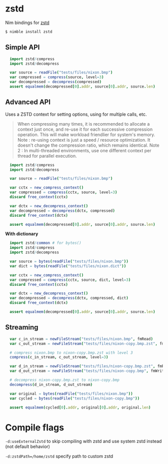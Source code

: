 # zstd

Nim bindings for [zstd](https://github.com/facebook/zstd)

```bash
$ nimble install zstd
```

## Simple API

```nim
  import zstd/compress
  import zstd/decompress

  var source = readFile("tests/files/nixon.bmp")
  var compressed = compress(source, level=3)
  var decompressed = decompress(compressed)
  assert equalmem(decompressed[0].addr, source[0].addr, source.len)
```

## Advanced API

Uses a ZSTD context for setting options, using for multiple calls, etc.

>   When compressing many times,
>   it is recommended to allocate a context just once,
>   and re-use it for each successive compression operation.
>   This will make workload friendlier for system's memory.
>   Note : re-using context is just a speed / resource optimization.
>          It doesn't change the compression ratio, which remains identical.
>   Note 2 : In multi-threaded environments,
>          use one different context per thread for parallel execution.


```nim
  import zstd/compress
  import zstd/decompress

  var source = readFile("tests/files/nixon.bmp")

  var cctx = new_compress_context()
  var compressed = compress(cctx, source, level=3)
  discard free_context(cctx)

  var dctx = new_decompress_context()
  var decompressed = decompress(dctx, compressed)
  discard free_context(dctx)

  assert equalmem(decompressed[0].addr, source[0].addr, source.len)
```

**With dictionary**

```nim
  import zstd/common # for bytes()
  import zstd/compress
  import zstd/decompress

  var source = bytes(readFile("tests/files/nixon.bmp"))
  var dict = bytes(readFile("tests/files/nixon.dict"))

  var cctx = new_compress_context()
  var compressed = compress(cctx, source, dict, level=3)
  discard free_context(cctx)

  var dctx = new_decompress_context()
  var decompressed = decompress(dctx, compressed, dict)
  discard free_context(dctx)

  assert equalmem(decompressed[0].addr, source[0].addr, source.len)
```

## Streaming

```nim
  var c_in_stream = newFileStream("tests/files/nixon.bmp", fmRead)
  var c_out_stream = newFileStream("tests/files/nixon-copy.bmp.zst", fmWrite)

  # compress nixon.bmp to nixon-copy.bmp.zst with level 3
  compress(c_in_stream, c_out_stream, level=3)

  var d_in_stream = newFileStream("tests/files/nixon-copy.bmp.zst", fmRead)
  var d_out_stream = newFileStream("tests/files/nixon-copy.bmp", fmWrite)

  # decompress nixon-copy.bmp.zst to nixon-copy.bmp
  decompress(d_in_stream, d_out_stream)

  var original = bytes(readFile("tests/files/nixon.bmp"))
  var cycled = bytes(readFile("tests/files/nixon-copy.bmp"))

  assert equalmem(cycled[0].addr, original[0].addr, original.len)
```

# Compile flags

`-d:useExternalZstd` to skip compiling with zstd and use system zstd instead (not default behavior)

`-d:zstdPath=/home/zstd` specify path to custom zstd

